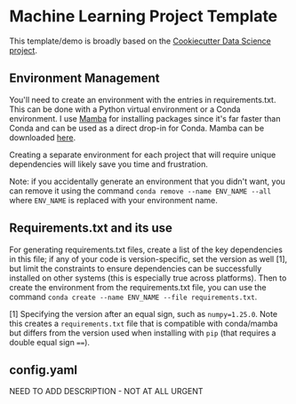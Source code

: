 # Machine Learning Project Template

This template/demo is broadly based on the [Cookiecutter Data Science project](https://drivendata.github.io/cookiecutter-data-science/).

## Environment Management

You'll need to create an environment with the entries in requirements.txt. This can be done with a Python virtual environment or a Conda environment. I use [Mamba](https://mamba.readthedocs.io/en/latest/) for installing packages since it's far faster than Conda and can be used as a direct drop-in for Conda. Mamba can be downloaded [here](https://github.com/conda-forge/miniforge#mambaforge).

Creating a separate environment for each project that will require unique dependencies will likely save you time and frustration. 

Note: if you accidentally generate an environment that you didn't want, you can remove it using the command `conda remove --name ENV_NAME --all` where `ENV_NAME` is replaced with your environment name.

## Requirements.txt and its use

For generating requirements.txt files, create a list of the key dependencies in this file; if any of your code is version-specific, set the version as well [1], but limit the constraints to ensure dependencies can be successfully installed on other systems (this is especially true across platforms). Then to create the environment from the requirements.txt file, you can use the command `conda create --name ENV_NAME --file requirements.txt`.

[1] Specifying the version after an equal sign, such as `numpy=1.25.0`. Note this creates a `requirements.txt` file that is compatible with conda/mamba but differs from the version used when installing with `pip` (that requires a double equal sign `==`).

## config.yaml

NEED TO ADD DESCRIPTION - NOT AT ALL URGENT
